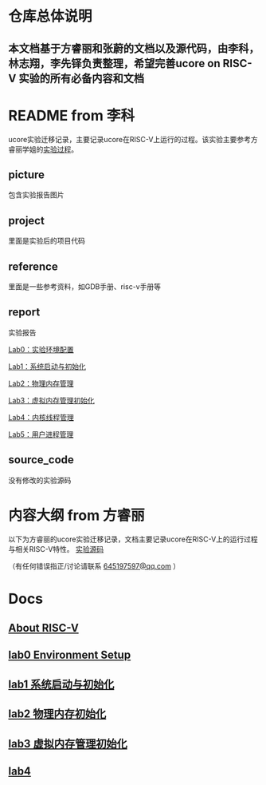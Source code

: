 # 仓库总体说明
本文档基于方睿丽和张蔚的文档以及源代码，由李科，林志翔，李先铎负责整理，希望完善ucore on RISC-V 实验的所有必备内容和文档
---------
# README from 李科

ucore实验迁移记录，主要记录ucore在RISC-V上运行的过程。该实验主要参考方睿丽学姐的[实验过程]( https://github.com/rllly/ucore_on_riscv_recordings)。

## picture

包含实验报告图片

## project

里面是实验后的项目代码

## reference

里面是一些参考资料，如GDB手册、risc-v手册等

## report

实验报告 

[Lab0：实验环境配置](https://github.com/KeLee5453/os_lab_ucore_riscv32/blob/master/report/Lab0%EF%BC%9A%E5%AE%9E%E9%AA%8C%E7%8E%AF%E5%A2%83%E9%85%8D%E7%BD%AE.md)

[Lab1：系统启动与初始化](https://github.com/KeLee5453/os_lab_ucore_riscv32/blob/master/report/Lab1%EF%BC%9A%E7%B3%BB%E7%BB%9F%E5%90%AF%E5%8A%A8%E4%B8%8E%E5%88%9D%E5%A7%8B%E5%8C%96.md)

[Lab2：物理内存管理](https://github.com/KeLee5453/os_lab_ucore_riscv32/blob/master/report/Lab2%EF%BC%9A%E7%89%A9%E7%90%86%E5%86%85%E5%AD%98%E7%AE%A1%E7%90%86.md)

[Lab3：虚拟内存管理初始化](https://github.com/KeLee5453/os_lab_ucore_riscv32/blob/master/report/Lab3：虚拟内存管理初始化.md)

[Lab4：内核线程管理](https://github.com/KeLee5453/os_lab_ucore_riscv32/blob/master/report/Lab4：内核线程管理.md)

[Lab5：用户进程管理](https://github.com/KeLee5453/os_lab_ucore_riscv32/blob/master/report/Lab5：用户进程管理.md)

## source_code

没有修改的实验源码



# 内容大纲 from 方睿丽 
以下为方睿丽的ucore实验迁移记录，文档主要记录ucore在RISC-V上的运行过程与相关RISC-V特性。
[实验源码](https://github.com/ring00/ucore_os_lab/tree/riscv32)

（有任何错误指正/讨论请联系 645197597@qq.com ）

# Docs

## [About RISC-V](https://github.com/rllly/ucore_on_riscv_recordings/blob/master/docs/About%20RISC-V.md)

## [lab0 Environment Setup](https://github.com/rllly/ucore_on_riscv_recordings/blob/master/docs/lab0.md#lab0-%E5%AE%9E%E9%AA%8C%E7%8E%AF%E5%A2%83%E9%85%8D%E7%BD%AE)

## [lab1 系统启动与初始化](https://github.com/rllly/ucore_on_riscv_recordings/blob/master/docs/Lab1_instructions.md#lab1)

## [lab2 物理内存初始化](https://github.com/rllly/ucore_on_riscv_recordings/blob/master/docs/Lab2_instructions.md#lab2-%E7%89%A9%E7%90%86%E5%86%85%E5%AD%98%E7%AE%A1%E7%90%86)

## [lab3 虚拟内存管理初始化](https://github.com/rllly/ucore_on_riscv_recordings/blob/master/docs/Lab3_instructions.md#lab3)

## [lab4 ](https://github.com/rllly/ucore_on_riscv_recordings/blob/master/docs/Lab4_instructions.md#lab4-%E5%86%85%E6%A0%B8%E7%BA%BF%E7%A8%8B%E7%9A%84%E7%AE%A1%E7%90%86)

